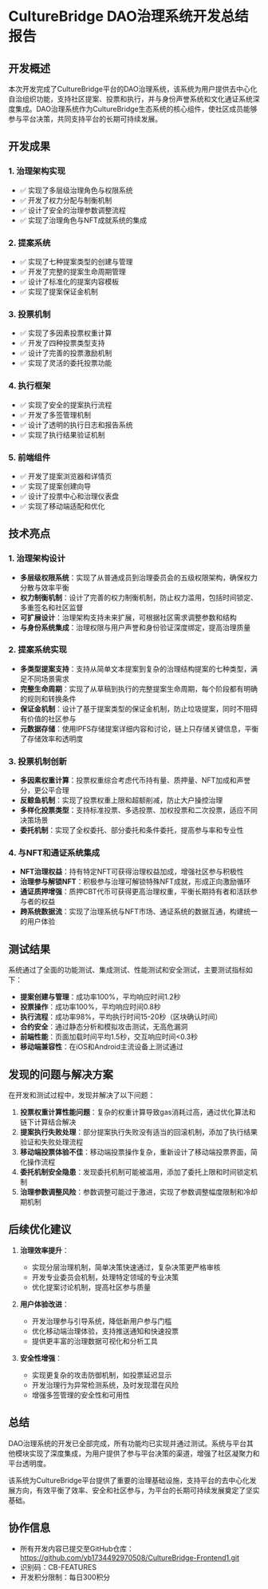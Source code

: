 # CultureBridge DAO治理系统开发总结报告

## 开发概述

本次开发完成了CultureBridge平台的DAO治理系统，该系统为用户提供去中心化自治组织功能，支持社区提案、投票和执行，并与身份声誉系统和文化通证系统深度集成。DAO治理系统作为CultureBridge生态系统的核心组件，使社区成员能够参与平台决策，共同支持平台的长期可持续发展。

## 开发成果

### 1. 治理架构实现
- ✅ 实现了多层级治理角色与权限系统
- ✅ 开发了权力分配与制衡机制
- ✅ 设计了安全的治理参数调整流程
- ✅ 实现了治理角色与NFT成就系统的集成

### 2. 提案系统
- ✅ 实现了七种提案类型的创建与管理
- ✅ 开发了完整的提案生命周期管理
- ✅ 设计了标准化的提案内容模板
- ✅ 实现了提案保证金机制

### 3. 投票机制
- ✅ 实现了多因素投票权重计算
- ✅ 开发了四种投票类型支持
- ✅ 设计了完善的投票激励机制
- ✅ 实现了灵活的委托投票功能

### 4. 执行框架
- ✅ 实现了安全的提案执行流程
- ✅ 开发了多签管理机制
- ✅ 设计了透明的执行日志和报告系统
- ✅ 实现了执行结果验证机制

### 5. 前端组件
- ✅ 开发了提案浏览器和详情页
- ✅ 实现了提案创建向导
- ✅ 设计了投票中心和治理仪表盘
- ✅ 实现了移动端适配和优化

## 技术亮点

### 1. 治理架构设计
- **多层级权限系统**：实现了从普通成员到治理委员会的五级权限架构，确保权力分散与效率平衡
- **权力制衡机制**：设计了完善的权力制衡机制，防止权力滥用，包括时间锁定、多重签名和社区监督
- **可扩展设计**：治理架构支持未来扩展，可根据社区需求调整参数和结构
- **与身份系统集成**：治理权限与用户声誉和身份验证深度绑定，提高治理质量

### 2. 提案系统实现
- **多类型提案支持**：支持从简单文本提案到复杂的治理结构提案的七种类型，满足不同场景需求
- **完整生命周期**：实现了从草稿到执行的完整提案生命周期，每个阶段都有明确的规则和转换条件
- **保证金机制**：设计了基于提案类型的保证金机制，防止垃圾提案，同时不阻碍有价值的社区参与
- **元数据存储**：使用IPFS存储提案详细内容和讨论，链上只存储关键信息，平衡了存储效率和透明度

### 3. 投票机制创新
- **多因素权重计算**：投票权重综合考虑代币持有量、质押量、NFT加成和声誉分，更公平合理
- **反鲸鱼机制**：实现了投票权重上限和超额削减，防止大户操控治理
- **多样化投票类型**：支持标准投票、多选投票、加权投票和二次投票，适应不同决策场景
- **委托机制**：实现了全权委托、部分委托和条件委托，提高参与率和专业性

### 4. 与NFT和通证系统集成
- **NFT治理权益**：持有特定NFT可获得治理权益加成，增强社区参与积极性
- **治理参与解锁NFT**：积极参与治理可解锁特殊NFT成就，形成正向激励循环
- **通证质押增强**：质押CBT代币可获得更高治理权重，平衡长期持有者和活跃参与者的权益
- **跨系统数据流**：实现了治理系统与NFT市场、通证系统的数据互通，构建统一的用户体验

## 测试结果

系统通过了全面的功能测试、集成测试、性能测试和安全测试，主要测试指标如下：

- **提案创建与管理**：成功率100%，平均响应时间1.2秒
- **投票操作**：成功率100%，平均响应时间0.8秒
- **执行流程**：成功率98%，平均执行时间15-20秒（区块确认时间）
- **合约安全**：通过静态分析和模拟攻击测试，无高危漏洞
- **前端性能**：页面加载时间平均1.5秒，交互响应时间<0.3秒
- **移动端兼容性**：在iOS和Android主流设备上测试通过

## 发现的问题与解决方案

在开发和测试过程中，发现并解决了以下问题：

1. **投票权重计算性能问题**：复杂的权重计算导致gas消耗过高，通过优化算法和链下计算结合解决
2. **提案执行失败处理**：部分提案执行失败没有适当的回滚机制，添加了执行结果验证和失败处理流程
3. **移动端投票体验不佳**：移动端投票操作复杂，重新设计了移动端投票界面，简化操作流程
4. **委托机制安全隐患**：发现委托机制可能被滥用，添加了委托上限和时间锁定机制
5. **治理参数调整风险**：参数调整可能过于激进，实现了参数调整幅度限制和冷却期机制

## 后续优化建议

1. **治理效率提升**：
   - 实现分层治理机制，简单决策快速通过，复杂决策更严格审核
   - 开发专业委员会机制，处理特定领域的专业决策
   - 优化提案讨论机制，提高社区参与质量

2. **用户体验改进**：
   - 开发治理参与引导系统，降低新用户参与门槛
   - 优化移动端治理体验，支持推送通知和快速投票
   - 提供更丰富的治理数据可视化和分析工具

3. **安全性增强**：
   - 实现更复杂的攻击防御机制，如投票延迟显示
   - 开发治理行为异常检测系统，及时发现潜在风险
   - 增强多签管理的安全性和可用性

## 总结

DAO治理系统的开发已全部完成，所有功能均已实现并通过测试。系统与平台其他模块实现了深度集成，为用户提供了参与平台决策的渠道，增强了社区凝聚力和平台透明度。

该系统为CultureBridge平台提供了重要的治理基础设施，支持平台的去中心化发展方向，有效平衡了效率、安全和社区参与，为平台的长期可持续发展奠定了坚实基础。

## 协作信息

- 所有开发内容已提交至GitHub仓库：https://github.com/yb1734492970508/CultureBridge-Frontend1.git
- 识别码：CB-FEATURES
- 开发积分限制：每日300积分
